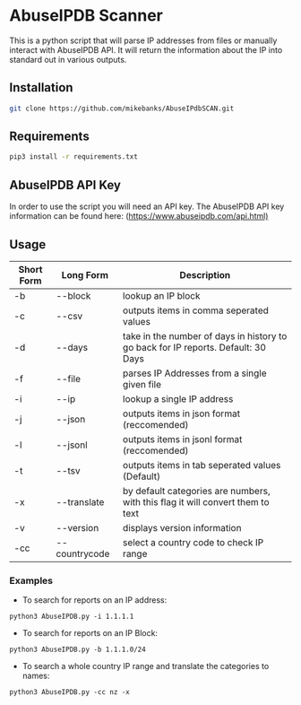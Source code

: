 # AbuseIPDB Scanner

This is a python script that will parse IP addresses from files or manually interact with AbuseIPDB API. It will return the information about the IP into standard out in various outputs.

## Installation

``` BASH
git clone https://github.com/mikebanks/AbuseIPdbSCAN.git
```

## Requirements

``` BASH
pip3 install -r requirements.txt
```

## AbuseIPDB API Key

In order to use the script you will need an API key. The AbuseIPDB API key information can be found here: (<https://www.abuseipdb.com/api.html)>

## Usage

Short Form    | Long Form     | Description
------------- | ------------- |-------------
-b            | --block       | lookup an IP block
-c            | --csv         | outputs items in comma seperated values
-d            | --days        | take in the number of days in history to go back for IP reports. Default: 30 Days
-f            | --file        | parses IP Addresses from a single given file
-i            | --ip          | lookup a single IP address
-j            | --json        | outputs items in json format (reccomended)
-l            | --jsonl       | outputs items in jsonl format (reccomended)
-t            | --tsv         | outputs items in tab seperated values (Default)
-x            | --translate   | by default categories are numbers, with this flag it will convert them to text
-v            | --version     | displays version information
-cc           | --countrycode | select a country code to check IP range

### Examples

* To search for reports on an IP address:

``python3 AbuseIPDB.py -i 1.1.1.1``

* To search for reports on an IP Block:

``python3 AbuseIPDB.py -b 1.1.1.0/24``

* To search a whole country IP range and translate the categories to names:

``python3 AbuseIPDB.py -cc nz -x``
